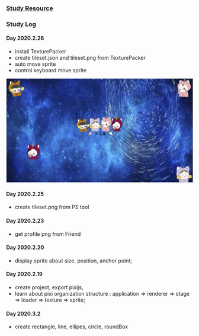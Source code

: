 ### [Study Resource](https://github.com/kittykatattack/learningPixi)

### Study Log

#### Day 2020.2.26
 - install TexturePacker
 - create tileset.json and tileset.png from TexturePacker
 - auto move sprite
 - control keyboard move sprite

 ![2020.2.26 Achievement](/readme-images/2020.2.26.png)

#### Day 2020.2.25
 - create tileset.png from PS tool

#### Day 2020.2.23
 - get profile png from Friend

#### Day 2020.2.20
 - display sprite about size, position, anchor point;

#### Day 2020.2.19
 - create project, export pixijs,
 - learn about pixi organization structure : application => renderer => stage => loader => texture => sprite;

#### Day 2020.3.2
 - create rectangle, line, ellipes, circle, roundBox